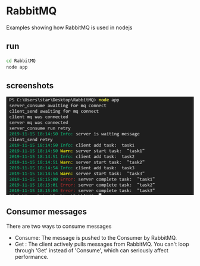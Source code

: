 # RabbitMQ
Examples showing how RabbitMQ is used in nodejs

## run  
```bash
cd RabbitMQ
node app
```  

## screenshots
![console](./screenshots/1.png)

## Consumer messages
There are two ways to consume messages

* Consume: The message is pushed to the Consumer by RabbitMQ.
* Get : The client actively pulls messages from RabbitMQ. You can't loop through 'Get' instead of 'Consume', which can seriously affect performance.